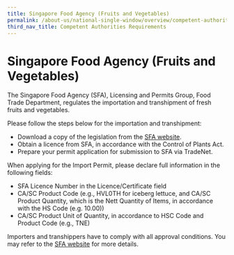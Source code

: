 ```yaml
---
title: Singapore Food Agency (Fruits and Vegetables)
permalink: /about-us/national-single-window/overview/competent-authorities-requirements/SFA-Fruits-and-Vegetables
third_nav_title: Competent Authorities Requirements
---
```



# Singapore Food Agency (Fruits and Vegetables)

The Singapore Food Agency (SFA), Licensing and Permits Group, Food Trade Department, regulates the importation and transhipment of fresh fruits and vegetables.

Please follow the steps below for the importation and transhipment:

-   Download a copy of the legislation from the [SFA website](http://www.sfa.gov.sg/).
-   Obtain a licence from SFA, in accordance with the Control of Plants Act.
-   Prepare your permit application for submission to SFA via TradeNet.

When applying for the Import Permit, please declare full information in the following fields:

-   SFA Licence Number in the Licence/Certificate field
-   CA/SC Product Code (e.g., HVL0TH for iceberg lettuce, and CA/SC Product Quantity, which is the Nett Quantity of Items, in accordance with the HS Code (e.g. 10.00))
-   CA/SC Product Unit of Quantity, in accordance to HSC Code and Product Code (e.g., TNE)

Importers and transhippers have to comply with all approval conditions. You may refer to the [SFA website](http://www.sfa.gov.sg/) for more details.
